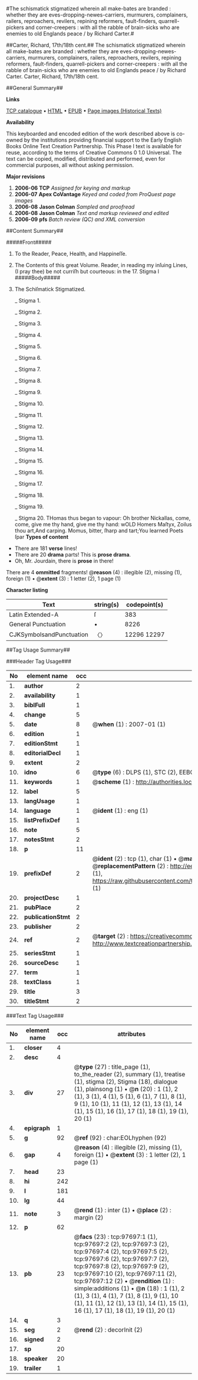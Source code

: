 #The schismatick stigmatized wherein all make-bates are branded : whether they are eves-dropping-newes-carriers, murmurers, complainers, railers, reproachers, revilers, repining reformers, fault-finders, quarrell-pickers and corner-creepers : with all the rabble of brain-sicks who are enemies to old Englands peace / by Richard Carter.#

##Carter, Richard, 17th/18th cent.##
The schismatick stigmatized wherein all make-bates are branded : whether they are eves-dropping-newes-carriers, murmurers, complainers, railers, reproachers, revilers, repining reformers, fault-finders, quarrell-pickers and corner-creepers : with all the rabble of brain-sicks who are enemies to old Englands peace / by Richard Carter.
Carter, Richard, 17th/18th cent.

##General Summary##

**Links**

[TCP catalogue](http://www.ota.ox.ac.uk/tcp/)  • 
[HTML](http://tei.it.ox.ac.uk/tcp/Texts-HTML/free/A34/A34793.html)  • 
[EPUB](http://tei.it.ox.ac.uk/tcp/Texts-EPUB/free/A34/A34793.epub) • 
[Page images (Historical Texts)](https://data.historicaltexts.jisc.ac.uk/view?pubId=eebo-13112563e&pageId=eebo-13112563e-97697-1)

**Availability**

This keyboarded and encoded edition of the
	       work described above is co-owned by the institutions
	       providing financial support to the Early English Books
	       Online Text Creation Partnership. This Phase I text is
	       available for reuse, according to the terms of Creative
	       Commons 0 1.0 Universal. The text can be copied,
	       modified, distributed and performed, even for
	       commercial purposes, all without asking permission.

**Major revisions**

1. __2006-06__ __TCP__ *Assigned for keying and markup*
1. __2006-07__ __Apex CoVantage__ *Keyed and coded from ProQuest page images*
1. __2006-08__ __Jason Colman__ *Sampled and proofread*
1. __2006-08__ __Jason Colman__ *Text and markup reviewed and edited*
1. __2006-09__ __pfs__ *Batch review (QC) and XML conversion*

##Content Summary##

#####Front#####

1. To the Reader, Peace, Health, and Happineſſe.

1. The Contents of this great Volume.
Reader, in reading my inſuing Lines, (I pray thee) be not curriſh but courteous: in the 17. Stigma I
#####Body#####

1. The Schiſmatick Stigmatized.

    _ Stigma 1.

    _ Stigma 2.

    _ Stigma 3.

    _ Stigma 4.

    _ Stigma 5.

    _ Stigma 6.

    _ Stigma 7.

    _ Stigma 8.

    _ Stigma 9.

    _ Stigma 10.

    _ Stigma 11.

    _ Stigma 12.

    _ Stigma 13.

    _ Stigma 14.

    _ Stigma 15.

    _ Stigma 16.

    _ Stigma 17.

    _ Stigma 18.

    _ Stigma 19.

    _ Stigma 20.
THomas thus began to vapour: Oh brother Nickallas, come, come, give me thy hand, give me thy hand: wOLD Homers Maſtyx, Zoilus thou art,And carping. Momus, bitter, ſharp and tart;You learned Poets ſpar
**Types of content**

  * There are 181 **verse** lines!
  * There are 20 **drama** parts! This is **prose drama**.
  * Oh, Mr. Jourdain, there is **prose** in there!

There are 4 **ommitted** fragments! 
 @__reason__ (4) : illegible (2), missing (1), foreign (1)  •  @__extent__ (3) : 1 letter (2), 1 page (1)

**Character listing**


|Text|string(s)|codepoint(s)|
|---|---|---|
|Latin Extended-A|ſ|383|
|General Punctuation|•|8226|
|CJKSymbolsandPunctuation|〈〉|12296 12297|

##Tag Usage Summary##

###Header Tag Usage###

|No|element name|occ|attributes|
|---|---|---|---|
|1.|__author__|2||
|2.|__availability__|1||
|3.|__biblFull__|1||
|4.|__change__|5||
|5.|__date__|8| @__when__ (1) : 2007-01 (1)|
|6.|__edition__|1||
|7.|__editionStmt__|1||
|8.|__editorialDecl__|1||
|9.|__extent__|2||
|10.|__idno__|6| @__type__ (6) : DLPS (1), STC (2), EEBO-CITATION (1), OCLC (1), VID (1)|
|11.|__keywords__|1| @__scheme__ (1) : http://authorities.loc.gov/ (1)|
|12.|__label__|5||
|13.|__langUsage__|1||
|14.|__language__|1| @__ident__ (1) : eng (1)|
|15.|__listPrefixDef__|1||
|16.|__note__|5||
|17.|__notesStmt__|2||
|18.|__p__|11||
|19.|__prefixDef__|2| @__ident__ (2) : tcp (1), char (1)  •  @__matchPattern__ (2) : ([0-9\-]+):([0-9IVX]+) (1), (.+) (1)  •  @__replacementPattern__ (2) : http://eebo.chadwyck.com/downloadtiff?vid=$1&page=$2 (1), https://raw.githubusercontent.com/textcreationpartnership/Texts/master/tcpchars.xml#$1 (1)|
|20.|__projectDesc__|1||
|21.|__pubPlace__|2||
|22.|__publicationStmt__|2||
|23.|__publisher__|2||
|24.|__ref__|2| @__target__ (2) : https://creativecommons.org/publicdomain/zero/1.0/ (1), http://www.textcreationpartnership.org/docs/. (1)|
|25.|__seriesStmt__|1||
|26.|__sourceDesc__|1||
|27.|__term__|1||
|28.|__textClass__|1||
|29.|__title__|3||
|30.|__titleStmt__|2||


###Text Tag Usage###

|No|element name|occ|attributes|
|---|---|---|---|
|1.|__closer__|4||
|2.|__desc__|4||
|3.|__div__|27| @__type__ (27) : title_page (1), to_the_reader (2), summary (1), treatise (1), stigma (2), Stigma (18), dialogue (1), plainsong (1)  •  @__n__ (20) : 1 (1), 2 (1), 3 (1), 4 (1), 5 (1), 6 (1), 7 (1), 8 (1), 9 (1), 10 (1), 11 (1), 12 (1), 13 (1), 14 (1), 15 (1), 16 (1), 17 (1), 18 (1), 19 (1), 20 (1)|
|4.|__epigraph__|1||
|5.|__g__|92| @__ref__ (92) : char:EOLhyphen (92)|
|6.|__gap__|4| @__reason__ (4) : illegible (2), missing (1), foreign (1)  •  @__extent__ (3) : 1 letter (2), 1 page (1)|
|7.|__head__|23||
|8.|__hi__|242||
|9.|__l__|181||
|10.|__lg__|44||
|11.|__note__|3| @__rend__ (1) : inter (1)  •  @__place__ (2) : margin (2)|
|12.|__p__|62||
|13.|__pb__|23| @__facs__ (23) : tcp:97697:1 (1), tcp:97697:2 (2), tcp:97697:3 (2), tcp:97697:4 (2), tcp:97697:5 (2), tcp:97697:6 (2), tcp:97697:7 (2), tcp:97697:8 (2), tcp:97697:9 (2), tcp:97697:10 (2), tcp:97697:11 (2), tcp:97697:12 (2)  •  @__rendition__ (1) : simple:additions (1)  •  @__n__ (18) : 1 (1), 2 (1), 3 (1), 4 (1), 7 (1), 8 (1), 9 (1), 10 (1), 11 (1), 12 (1), 13 (1), 14 (1), 15 (1), 16 (1), 17 (1), 18 (1), 19 (1), 20 (1)|
|14.|__q__|3||
|15.|__seg__|2| @__rend__ (2) : decorInit (2)|
|16.|__signed__|2||
|17.|__sp__|20||
|18.|__speaker__|20||
|19.|__trailer__|1||
